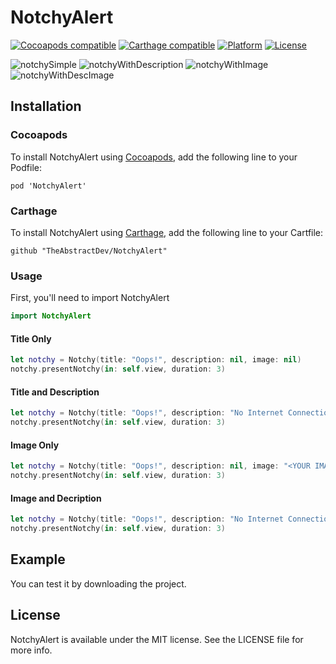 # NotchyAlert
[![Cocoapods compatible](https://img.shields.io/badge/Cocoapods-compatible-4BC51D.svg?style=flat)](http://cocoapods.org)
[![Carthage compatible](https://img.shields.io/badge/Carthage-compatible-4BC51D.svg?style=flat)](https://github.com/Carthage/Carthage)
[![Platform](https://img.shields.io/badge/Platform-iOS-lightgrey.svg)](https://developer.apple.com/)
[![License](https://img.shields.io/badge/license-MIT-999999.svg)](https://github.com/TheAbstractDev/NotchyAlert/blob/master/LICENSE)

![notchySimple](Screenshots/notchySimple.gif)
![notchyWithDescription](Screenshots/notchyWithDescription.gif)
![notchyWithImage](Screenshots/notchyWithImage.gif)
![notchyWithDescImage](Screenshots/notchyWithDescImage.gif)

## Installation

### Cocoapods
To install NotchyAlert using [Cocoapods](http://cocoapods.org), add the following line to your Podfile:

```
pod 'NotchyAlert'
```

### Carthage
To install NotchyAlert using [Carthage](https://github.com/Carthage/Carthage), add the following line to your Cartfile:

```
github "TheAbstractDev/NotchyAlert"
```

### Usage
First, you'll need to import NotchyAlert

```swift
import NotchyAlert
```

#### Title Only

```swift
let notchy = Notchy(title: "Oops!", description: nil, image: nil)
notchy.presentNotchy(in: self.view, duration: 3)
```

#### Title and Description

```swift
let notchy = Notchy(title: "Oops!", description: "No Internet Connection.", image: nil)
notchy.presentNotchy(in: self.view, duration: 3)
```

#### Image Only

```swift
let notchy = Notchy(title: "Oops!", description: nil, image: "<YOUR IMAGE>)
notchy.presentNotchy(in: self.view, duration: 3)
```

#### Image and Decription

```swift
let notchy = Notchy(title: "Oops!", description: "No Internet Connection.", image: "<YOUR IMAGE>)
notchy.presentNotchy(in: self.view, duration: 3)
```

## Example
You can test it by downloading the project.


## License
NotchyAlert is available under the MIT license. See the LICENSE file for more info.
